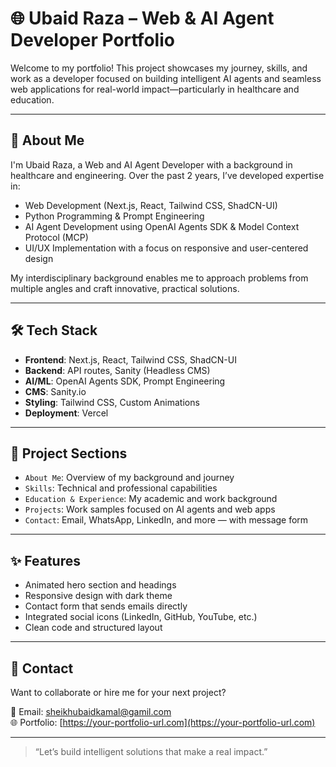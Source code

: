 # 🌐 Ubaid Raza – Web & AI Agent Developer Portfolio

Welcome to my portfolio! This project showcases my journey, skills, and work as a developer focused on building intelligent AI agents and seamless web applications for real-world impact—particularly in healthcare and education.

---

## 🚀 About Me

I'm Ubaid Raza, a Web and AI Agent Developer with a background in healthcare and engineering. Over the past 2 years, I’ve developed expertise in:

- Web Development (Next.js, React, Tailwind CSS, ShadCN-UI)
- Python Programming & Prompt Engineering
- AI Agent Development using OpenAI Agents SDK & Model Context Protocol (MCP)
- UI/UX Implementation with a focus on responsive and user-centered design

My interdisciplinary background enables me to approach problems from multiple angles and craft innovative, practical solutions.

---

## 🛠️ Tech Stack

- **Frontend**: Next.js, React, Tailwind CSS, ShadCN-UI
- **Backend**: API routes, Sanity (Headless CMS)
- **AI/ML**: OpenAI Agents SDK, Prompt Engineering
- **CMS**: Sanity.io
- **Styling**: Tailwind CSS, Custom Animations
- **Deployment**: Vercel

---

## 📂 Project Sections

- `About Me`: Overview of my background and journey
- `Skills`: Technical and professional capabilities
- `Education & Experience`: My academic and work background
- `Projects`: Work samples focused on AI agents and web apps
- `Contact`: Email, WhatsApp, LinkedIn, and more — with message form

---

## ✨ Features

- Animated hero section and headings
- Responsive design with dark theme
- Contact form that sends emails directly
- Integrated social icons (LinkedIn, GitHub, YouTube, etc.)
- Clean code and structured layout

---

## 📩 Contact

Want to collaborate or hire me for your next project?

📧 Email: sheikhubaidkamal@gamil.com  
🌐 Portfolio: [https://your-portfolio-url.com](https://your-portfolio-url.com)


---

> “Let’s build intelligent solutions that make a real impact.”
